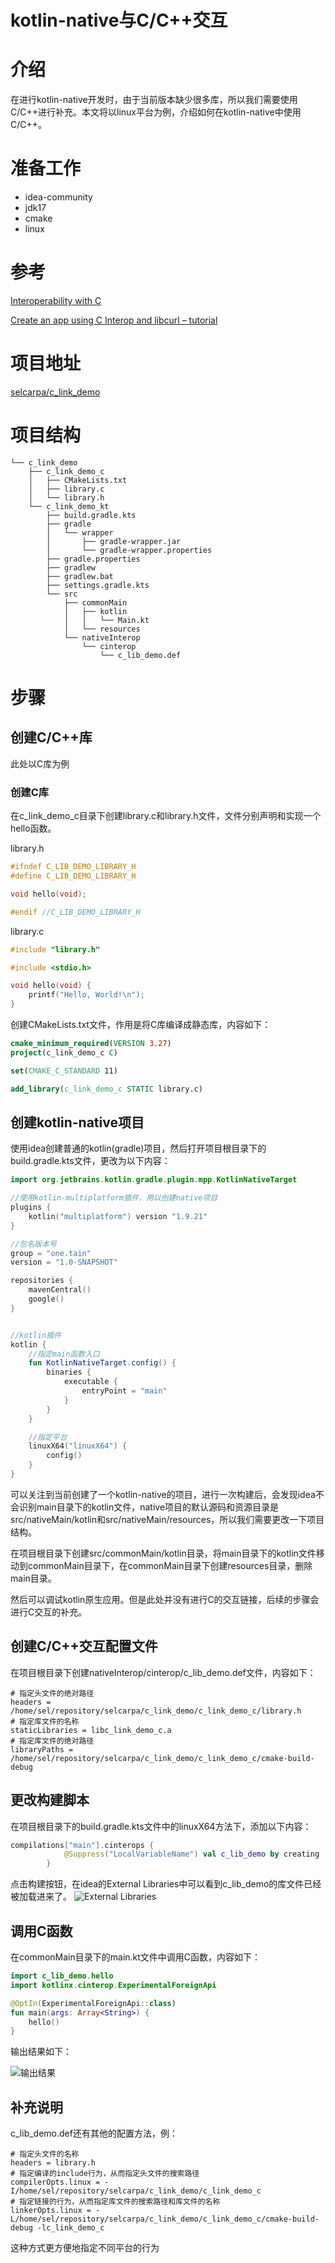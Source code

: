 # kotlin-native与C/C++交互


# 介绍

在进行kotlin-native开发时，由于当前版本缺少很多库，所以我们需要使用C/C++进行补充。本文将以linux平台为例，介绍如何在kotlin-native中使用C/C++。

# 准备工作

- idea-community
- jdk17
- cmake
- linux


# 参考

[Interoperability with C](https://kotlinlang.org/docs/native-c-interop.html)

[Create an app using C Interop and libcurl – tutorial](https://kotlinlang.org/docs/native-app-with-c-and-libcurl.html)

# 项目地址

[selcarpa/c_link_demo](https://github.com/selcarpa/c_link_demo)

# 项目结构

```
└── c_link_demo
    ├── c_link_demo_c
    │   ├── CMakeLists.txt
    │   ├── library.c
    │   └── library.h
    └── c_link_demo_kt
        ├── build.gradle.kts
        ├── gradle
        │   └── wrapper
        │       ├── gradle-wrapper.jar
        │       └── gradle-wrapper.properties
        ├── gradle.properties
        ├── gradlew
        ├── gradlew.bat
        ├── settings.gradle.kts
        └── src
            ├── commonMain
            │   ├── kotlin
            │   │   └── Main.kt
            │   └── resources
            └── nativeInterop
                └── cinterop
                    └── c_lib_demo.def
```

# 步骤

## 创建C/C++库

此处以C库为例

### 创建C库

在c_link_demo_c目录下创建library.c和library.h文件，文件分别声明和实现一个hello函数。

library.h

```c
#ifndef C_LIB_DEMO_LIBRARY_H
#define C_LIB_DEMO_LIBRARY_H

void hello(void);

#endif //C_LIB_DEMO_LIBRARY_H
```

library.c

```c
#include "library.h"

#include <stdio.h>

void hello(void) {
    printf("Hello, World!\n");
}
```

创建CMakeLists.txt文件，作用是将C库编译成静态库，内容如下：

```cmake
cmake_minimum_required(VERSION 3.27)
project(c_link_demo_c C)

set(CMAKE_C_STANDARD 11)

add_library(c_link_demo_c STATIC library.c)
```

## 创建kotlin-native项目

使用idea创建普通的kotlin(gradle)项目，然后打开项目根目录下的build.gradle.kts文件，更改为以下内容：

```kotlin
import org.jetbrains.kotlin.gradle.plugin.mpp.KotlinNativeTarget

//使用kotlin-multiplatform插件，用以创建native项目
plugins {
    kotlin("multiplatform") version "1.9.21"
}

//包名版本号
group = "one.tain"
version = "1.0-SNAPSHOT"

repositories {
    mavenCentral()
    google()
}


//kotlin插件
kotlin {
    //指定main函数入口
    fun KotlinNativeTarget.config() {
        binaries {
            executable {
                entryPoint = "main"
            }
        }
    }

    //指定平台
    linuxX64("linuxX64") {
        config()
    }
}

```

可以关注到当前创建了一个kotlin-native的项目，进行一次构建后，会发现idea不会识别main目录下的kotlin文件，native项目的默认源码和资源目录是src/nativeMain/kotlin和src/nativeMain/resources，所以我们需要更改一下项目结构。

在项目根目录下创建src/commonMain/kotlin目录，将main目录下的kotlin文件移动到commonMain目录下，在commonMain目录下创建resources目录，删除main目录。

然后可以调试kotlin原生应用。但是此处并没有进行C的交互链接，后续的步骤会进行C交互的补充。

## 创建C/C++交互配置文件

在项目根目录下创建nativeInterop/cinterop/c_lib_demo.def文件，内容如下：

```properties
# 指定头文件的绝对路径
headers = /home/sel/repository/selcarpa/c_link_demo/c_link_demo_c/library.h
# 指定库文件的名称
staticLibraries = libc_link_demo_c.a
# 指定库文件的绝对路径
libraryPaths = /home/sel/repository/selcarpa/c_link_demo/c_link_demo_c/cmake-build-debug
```

## 更改构建脚本

在项目根目录下的build.gradle.kts文件中的linuxX64方法下，添加以下内容：

```kotlin
compilations["main"].cinterops {
            @Suppress("LocalVariableName") val c_lib_demo by creating
        }
```

点击构建按钮，在idea的External Libraries中可以看到c_lib_demo的库文件已经被加载进来了。
![External Libraries](images/128376.png)

## 调用C函数

在commonMain目录下的main.kt文件中调用C函数，内容如下：

```kotlin
import c_lib_demo.hello
import kotlinx.cinterop.ExperimentalForeignApi

@OptIn(ExperimentalForeignApi::class)
fun main(args: Array<String>) {
    hello()
}
```

输出结果如下：


![输出结果](images/1233245.png)


## 补充说明

c_lib_demo.def还有其他的配置方法，例：

```properties
# 指定头文件的名称
headers = library.h
# 指定编译的include行为，从而指定头文件的搜索路径
compilerOpts.linux = -I/home/sel/repository/selcarpa/c_link_demo/c_link_demo_c
# 指定链接的行为，从而指定库文件的搜索路径和库文件的名称
linkerOpts.linux = -L/home/sel/repository/selcarpa/c_link_demo/c_link_demo_c/cmake-build-debug -lc_link_demo_c
```

这种方式更方便地指定不同平台的行为
